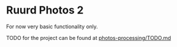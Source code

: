 # Ruurd Photos 2

For now very basic functionality only.

TODO for the project can be found at [photos-processing/TODO.md](photos-processing/TODO.md)